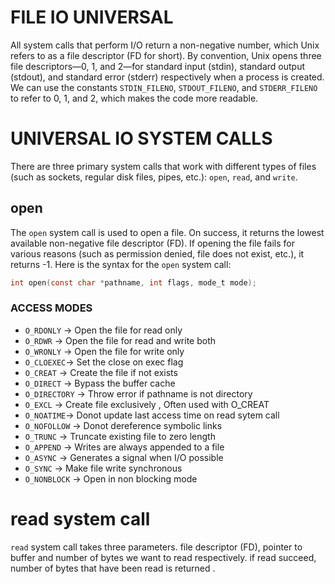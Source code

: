 # FILE IO UNIVERSAL

All system calls that perform I/O return a non-negative number, which Unix refers to as a file descriptor (FD for short). By convention, Unix opens three file descriptors—0, 1, and 2—for standard input (stdin), standard output (stdout), and standard error (stderr) respectively when a process is created. We can use the constants `STDIN_FILENO`, `STDOUT_FILENO`, and `STDERR_FILENO` to refer to 0, 1, and 2, which makes the code more readable.

# UNIVERSAL IO SYSTEM CALLS

There are three primary system calls that work with different types of files (such as sockets, regular disk files, pipes, etc.): `open`, `read`, and `write`.

## open

The `open` system call is used to open a file. On success, it returns the lowest available non-negative file descriptor (FD). If opening the file fails for various reasons (such as permission denied, file does not exist, etc.), it returns -1. Here is the syntax for the `open` system call:

```c
int open(const char *pathname, int flags, mode_t mode);
```

### ACCESS MODES

- `O_RDONLY` -> Open the file for read only
- `O_RDWR` -> Open the file for read and write both
- `O_WRONLY` -> Open the file for write only
- `O_CLOEXEC`-> Set the close on exec flag
- `O_CREAT` -> Create the file if not exists
- `O_DIRECT` -> Bypass the buffer cache
- `O_DIRECTORY` -> Throw error if pathname is not directory
- `O_EXCL` -> Create file exclusively , Often used with O_CREAT
- `O_NOATIME`-> Donot update last access time on read sytem call
- `O_NOFOLLOW` -> Donot dereference symbolic links
- `O_TRUNC` -> Truncate existing file to zero length
- `O_APPEND` -> Writes are always appended to a file
- `O_ASYNC` -> Generates a signal when I/O possible
- `O_SYNC` -> Make file write synchronous
- `O_NONBLOCK` -> Open in non blocking mode

# read system call

`read` system call takes three parameters. file descriptor (FD), pointer to buffer and number of bytes we want to read respectively. if read succeed, number of bytes that have been read is returned .
